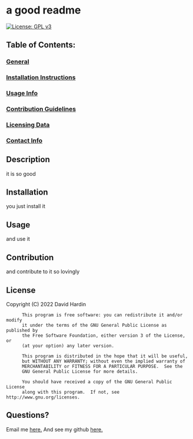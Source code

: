 # a good readme
[![License: GPL v3](https://img.shields.io/badge/License-GPLv3-blue.svg)](https://www.gnu.org/licenses/gpl-3.0) 
## Table of Contents:
### [General](#description)
### [Installation Instructions](#installation)
### [Usage Info](#usage)
### [Contribution Guidelines](#contribution)
### [Licensing Data](#license)
### [Contact Info](#questions)
## Description 
it is so good 
## Installation 
you just install it 
## Usage 
and use it
## Contribution 
and contribute to it so lovingly
## License 
Copyright (C) 2022  David Hardin
    
          This program is free software: you can redistribute it and/or modify
          it under the terms of the GNU General Public License as published by
          the Free Software Foundation, either version 3 of the License, or
          (at your option) any later version.
      
          This program is distributed in the hope that it will be useful,
          but WITHOUT ANY WARRANTY; without even the implied warranty of
          MERCHANTABILITY or FITNESS FOR A PARTICULAR PURPOSE.  See the
          GNU General Public License for more details.
      
          You should have received a copy of the GNU General Public License
          along with this program.  If not, see http://www.gnu.org/licenses.
## Questions? 
Email me [here.](mailto:thisgoestodavid@gmail.com) 
And see my github [here.](https://www.github.com/leftyloosey) 
